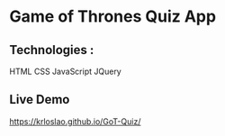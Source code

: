 # Game of Thrones Quiz App

## Technologies :

HTML
CSS
JavaScript
JQuery

## Live Demo

https://krloslao.github.io/GoT-Quiz/


